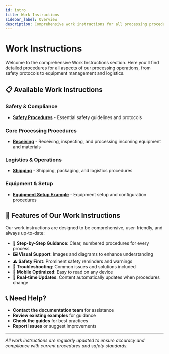 ```yaml
---
id: intro
title: Work Instructions
sidebar_label: Overview
description: Comprehensive work instructions for all processing procedures and equipment management
---
```


# Work Instructions

Welcome to the comprehensive Work Instructions section. Here you'll find detailed procedures for all aspects of our processing operations, from safety protocols to equipment management and logistics.

## 📋 **Available Work Instructions**

### Safety & Compliance
- **[Safety Procedures](/docs/work-instructions/safety-procedures)** - Essential safety guidelines and protocols

### Core Processing Procedures
- **[Receiving](/docs/work-instructions/receiving)** - Receiving, inspecting, and processing incoming equipment and materials

### Logistics & Operations
- **[Shipping](/docs/work-instructions/shipping)** - Shipping, packaging, and logistics procedures

### Equipment & Setup
- **[Equipment Setup Example](/docs/work-instructions/equipment-setup-example)** - Equipment setup and configuration procedures

## 🎨 **Features of Our Work Instructions**

Our work instructions are designed to be comprehensive, user-friendly, and always up-to-date:

- **📖 Step-by-Step Guidance**: Clear, numbered procedures for every process
- **🖼️ Visual Support**: Images and diagrams to enhance understanding
- **⚠️ Safety First**: Prominent safety reminders and warnings
- **🔧 Troubleshooting**: Common issues and solutions included
- **📱 Mobile Optimized**: Easy to read on any device
- **🔄 Real-time Updates**: Content automatically updates when procedures change

## 📞 **Need Help?**

- **Contact the documentation team** for assistance
- **Review existing examples** for guidance
- **Check the guides** for best practices
- **Report issues** or suggest improvements

---

*All work instructions are regularly updated to ensure accuracy and compliance with current procedures and safety standards.*